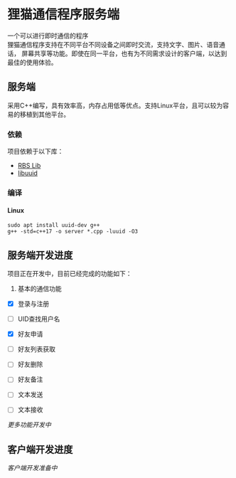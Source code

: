 ﻿# 狸猫通信程序服务端
一个可以进行即时通信的程序  
狸猫通信程序支持在不同平台不同设备之间即时交流，支持文字、图片、语音通话，
屏幕共享等功能。即使在同一平台，也有为不同需求设计的客户端，以达到最佳的使用体验。  

## 服务端
采用C++编写，具有效率高，内存占用低等优点。支持Linux平台，且可以较为容易的移植到其他平台。
### 依赖
项目依赖于以下库：
- [RBS Lib](https://github.com/Reliable-Binary-Solutions-Studio/RBSlibs)
- [libuuid](https://github.com/Reliable-Binary-Solutions-Studio/RBSlibs) 

### 编译
#### Linux
```shell
sudo apt install uuid-dev g++
g++ -std=c++17 -o server *.cpp -luuid -O3
```

## 服务端开发进度
项目正在开发中，目前已经完成的功能如下：
1. 基本的通信功能  
- [x] 登录与注册
- [ ] UID查找用户名
- [x] 好友申请
- [ ] 好友列表获取
- [ ] 好友删除
- [ ] 好友备注
- [ ] 文本发送
- [ ] 文本接收


*更多功能开发中*

## 客户端开发进度
*客户端开发准备中*
